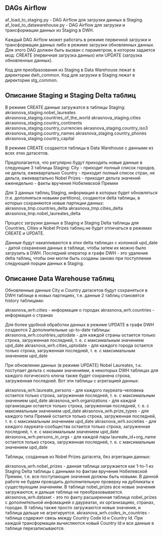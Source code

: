 ## DAGs Airflow

af_load_to_staging.py - DAG Airflow для загрузки данных в Staging.
af_load_to_datawarehouse.py - DAG Airflow для загрузки и трансформации данных из Staging в DWH.

Каждый DAG Airflow может работать в режиме первичной загрузки и трансформации данных либо в режиме загрузки обновленных данных. Для этого DAG должен быть вызван с параметром, в котором задается мод: CREATE (первичная загрузка данных) или UPDATE (загрузка обновленных данных). 

Код для преобразования из Staging в Data Warehouse лежат в директории dwh_common.
Код для загрузки в Staging лежат в директории stg_common.

## Описание Staging и Staging Delta таблиц

В режиме CREATE данные загружатся в таблицы Staging:
akrasnova_staging.nobel_laureates
akrasnova_staging.countries_of_the_world
akrasnova_staging.cities
akrasnova_staging.country_continents
akrasnova_staging.country_currencies
akrasnova_staging.country_iso3
akrasnova_staging.country_names
akrasnova_staging.country_phones
akrasnova_staging.country_capital

В режиме CREATE создаются таблицы в Data Warehouse с данными из всех этих датасетов.

Предполагается, что регулярно будут приходить новые данные в следующие 3 таблицы Staging:
City - приходит полный список городов, не дельта, ежеквартально
Country - приходит полный список стран, не дельта, ежеквартально
Nobel Prizes - приходит дельта значений еженедельно - факты вручения Нобелевской Премии

Для 3 данных таблиц Staging, информация в которых будет обновляться (т.е. дополняться новыми partitions), создаются delta таблицы, в которых сохраняются новые партиции данных:
akrasnova_tmp.countries_delta
akrasnova_tmp.cities_delta
akrasnova_tmp.nobel_laureates_delta

Процесс загрузки данных в Staging и Staging Delta таблицы для Countries, Cities и Nobel Prizes таблиц не будет отличаться в режимах CREATE и UPDATE.

Данные будут накапливаются в этих delta таблицах с колонкой upd_date - датой сохранения данных в таблице, чтобы затем их можно было загрузить в DWH.
Последний оператор в графе DWH - это удаление delta таблиц, чтобы они могли быть созданы заново при поступлении следующей порции данных в Staging.

## Описание Data Warehouse таблиц

Обновленные данные City и Country датасетов будут сохраняться в DWH таблице в новых партициях, т.е. данные 2 таблиц становятся history таблицами:

akrasnova_wrh.cities - информация о городах
akrasnova_wrh.countries - информация о странах

Для более удобной обработки данных в режиме UPDATE в графе DWH создаются 2 дополнительные up-to-date таблицы:
akrasnova_wrh.countries_uptodate - для каждой страны остается только строка, загруженная последней, т. е. с максимальным значением upd_date
akrasnova_wrh.cities_uptodate - для каждого города остается только строка, загруженная последней, т. е. с максимальным значением upd_date

При обновлении данных (в режиме UPDATE) Nobel Laureates, т.к. поступает дельта с новыми значениями, в некоторых DWH таблицах для каждого логического ключа также будет сохранена строка, загруженная последней. Вот эти таблицы с агрегацией данных:

akrasnova_wrh.laureate_persons - для каждого лауреата-человека остается только строка, загруженная последней, т. е. с максимальным значением upd_date
akrasnova_wrh.organizations - для каждой организации остается только строка, загруженная последней, т. е. с максимальным значением upd_date
akrasnova_wrh.prize_types - для каждого типа Премий остается только строка, загруженная последней, т. е. с максимальным значением upd_date
akrasnova_wrh.societies - для каждого лауреата-сообщества остается только строка, загруженная последней, т. е. с максимальным значением upd_date
akrasnova_wrh.persons_in_orgs - для каждой пары laureate_id+org_name остается только строка, загруженная последней, т. е. с максимальным значением upd_date

Таблицы, созданные из Nobel Prizes датасета, без агрегации данных:

akrasnova_wrh.nobel_prizes 
	- данная таблица загружается как 1-to-1 из Staging Delta таблицы с данными по фактам вручения Нобелевской Премии, т.е. все поступающие значения должны быть новыми. В данной работе не будем проводить дополнительную проверку на дубликаты к существующим значениям. В таблице nobel_prizes все новые значения загружаются, и дальше таблица не преобразовывается.
akrasnova_wrh.dataset 
	- это по факту расширенная таблица nobel_prizes с дополнительной инфомацией о дауреатах, их организациях, странах, городах. В таблиц также просто загружаются новые значения, и таблица дальше не агрегируется.
akrasnova_wrh.codes_in_countries
	- таблица содержит связь между Country Code Id и Country Id. При каждой трансформации вычисляются новый Country Id и все данные в таблице перезаписываются.
